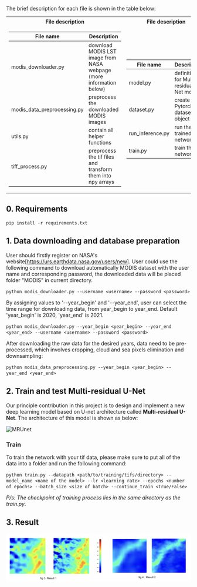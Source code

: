 
The brief description for each file is shown in the table below:

<table>
<tr><th>File description </th><th>File description</th></tr>
<tr><td>

| File name | Description |
|-----------|-------------|
|modis_downloader.py|download MODIS LST image from NASA webpage (more information below)|
|modis_data_preprocessing.py|preprocess the downloaded MODIS images|
|utils.py|contain all helper functions|
|tiff_process.py|preprocess the tif files and transform them into npy arrays|

</td><td>

| File name | Description |
|-----------|-------------|
|model.py|definition for Multi-residual U-Net model|
|dataset.py|create Pytorch dataset object|
|run_inference.py|run the trained network|
|train.py|train the network|

</td></tr> </table>

## 0. Requirements

```
pip install -r requirements.txt
```

## 1. Data downloading and database preparation
User should firstly register on NASA's website[https://urs.earthdata.nasa.gov/users/new]. 
User could use the following command to download automatically MODIS dataset with the user name and corresponding password, the downloaded data will be placed folder "MODIS" in current directory.
```
python modis_downloader.py --username <username> --password <password> 
```

By assigning values to '--year_begin' and '--year_end', user can select the time range for downloading data, from year_begin to year_end. Default 'year_begin' is 2020, 'year_end' is 2021.
```
python modis_downloader.py --year_begin <year_begin> --year_end <year_end> --username <username> --password <password> 
```

After downloading the raw data for the desired years, data need to be pre-processed, which involves cropping, cloud and sea pixels elimination and downsampling:
```
python modis_data_preprocessing.py --year_begin <year_begin> --year_end <year_end>
```

## 2. Train and test **Multi-residual U-Net**

Our principle contribution in this project is to design and implement a new deep learning model based on U-net architecture called **Multi-residual U-Net**. The architecture of this model is shown as below:

![MRUnet](images/unet_ushape_ver2_legends_annotated_final-1.png)

### Train
To train the network with your tif data, please make sure to put all of the data into a folder and run the following command:

```
python train.py --datapath <path/to/training/tifs/directory> --model_name <name of the model> --lr <learning rate> --epochs <number of epochs> --batch_size <size of batch> --continue_train <True/False>
```
*P/s: The checkpoint of training process lies in the same directory as the train.py*.


## 3. Result

![Results](modis/images/result.png)



